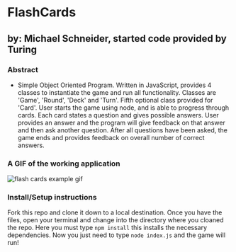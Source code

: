 # FlashCards
## by: Michael Schneider, started code provided by Turing

### Abstract
- Simple Object Oriented Program. Written in JavaScript, provides 4 classes to instantiate the game and run all functionality.  Classes are 'Game', 'Round', 'Deck' and 'Turn'. Fifth optional class provided for 'Card'.  User starts the game using node, and is able to progress through cards.  Each card states a question and gives possible answers.  User provides an answer and the program will give feedback on that answer and then ask another question.  After all questions have been asked, the game ends and provides feedback on overall number of correct answers.

### A GIF of the working application
![flash cards example gif](https://media.giphy.com/media/1zkb1q58eTiTH6D7wc/giphy.gif)

### Install/Setup instructions

Fork this repo and clone it down to a local destination. Once you have the files, open your terminal and change into the directory where you cloaned the repo.  Here you must type ```npm install```  this installs the necessary dependencies.  Now you just need to type ```node index.js``` and the game will run!